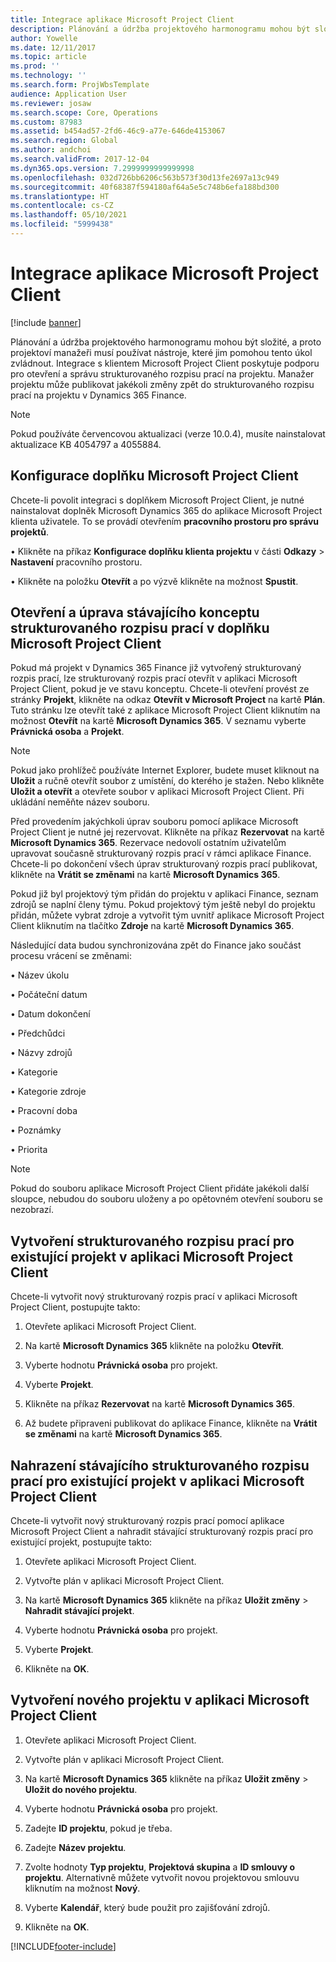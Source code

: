 ```yaml
---
title: Integrace aplikace Microsoft Project Client
description: Plánování a údržba projektového harmonogramu mohou být složité, a proto projektoví manažeři musí používat nástroje, které jim pomohou tento úkol zvládnout. Integrace s klientem Microsoft Project Client poskytuje podporu pro otevření a správu strukturovaného rozpisu prací na projektu.
author: Yowelle
ms.date: 12/11/2017
ms.topic: article
ms.prod: ''
ms.technology: ''
ms.search.form: ProjWbsTemplate
audience: Application User
ms.reviewer: josaw
ms.search.scope: Core, Operations
ms.custom: 87983
ms.assetid: b454ad57-2fd6-46c9-a77e-646de4153067
ms.search.region: Global
ms.author: andchoi
ms.search.validFrom: 2017-12-04
ms.dyn365.ops.version: 7.2999999999999998
ms.openlocfilehash: 032d726bb6206c563b573f30d13fe2697a13c949
ms.sourcegitcommit: 40f68387f594180af64a5e5c748b6efa188bd300
ms.translationtype: HT
ms.contentlocale: cs-CZ
ms.lasthandoff: 05/10/2021
ms.locfileid: "5999438"
---
```

# <a name="microsoft-project-client-integration"></a>Integrace aplikace Microsoft Project Client

[!include [banner](../includes/banner.md)]

Plánování a údržba projektového harmonogramu mohou být složité, a proto projektoví manažeři musí používat nástroje, které jim pomohou tento úkol zvládnout. Integrace s klientem Microsoft Project Client poskytuje podporu pro otevření a správu strukturovaného rozpisu prací na projektu. Manažer projektu může publikovat jakékoli změny zpět do strukturovaného rozpisu prací na projektu v Dynamics 365 Finance.

> [!NOTE]
> Pokud používáte červencovou aktualizaci (verze 10.0.4), musíte nainstalovat aktualizace KB 4054797 a 4055884.

## <a name="configure-the-microsoft-project-client-add-in"></a>Konfigurace doplňku Microsoft Project Client
Chcete-li povolit integraci s doplňkem Microsoft Project Client, je nutné nainstalovat doplněk Microsoft Dynamics 365 do aplikace Microsoft Project klienta uživatele. To se provádí otevřením **pracovního prostoru pro správu projektů**.

•   Klikněte na příkaz **Konfigurace doplňku klienta projektu** v části **Odkazy** > **Nastavení** pracovního prostoru.

•   Klikněte na položku **Otevřít** a po výzvě klikněte na možnost **Spustit**.

## <a name="open-and-edit-an-existing-draft-work-breakdown-structure-in-microsoft-project-client"></a>Otevření a úprava stávajícího konceptu strukturovaného rozpisu prací v doplňku Microsoft Project Client
Pokud má projekt v Dynamics 365 Finance již vytvořený strukturovaný rozpis prací, lze strukturovaný rozpis prací otevřít v aplikaci Microsoft Project Client, pokud je ve stavu konceptu. Chcete-li otevření provést ze stránky **Projekt**, klikněte na odkaz **Otevřít v Microsoft Project** na kartě **Plán**. Tuto stránku lze otevřít také z aplikace Microsoft Project Client kliknutím na možnost **Otevřít** na kartě **Microsoft Dynamics 365**. V seznamu vyberte **Právnická osoba** a **Projekt**.

> [!NOTE]
> Pokud jako prohlížeč používáte Internet Explorer, budete muset kliknout na **Uložit** a ručně otevřít soubor z umístění, do kterého je stažen. Nebo klikněte **Uložit a otevřít** a otevřete soubor v aplikaci Microsoft Project Client. Při ukládání neměňte název souboru.

Před provedením jakýchkoli úprav souboru pomocí aplikace Microsoft Project Client je nutné jej rezervovat. Klikněte na příkaz **Rezervovat** na kartě **Microsoft Dynamics 365**. Rezervace nedovolí ostatním uživatelům upravovat současně strukturovaný rozpis prací v rámci aplikace Finance. Chcete-li po dokončení všech úprav strukturovaný rozpis prací publikovat, klikněte na **Vrátit se změnami** na kartě **Microsoft Dynamics 365**.

Pokud již byl projektový tým přidán do projektu v aplikaci Finance, seznam zdrojů se naplní členy týmu. Pokud projektový tým ještě nebyl do projektu přidán, můžete vybrat zdroje a vytvořit tým uvnitř aplikace Microsoft Project Client kliknutím na tlačítko **Zdroje** na kartě **Microsoft Dynamics 365**. 

Následující data budou synchronizována zpět do Finance jako součást procesu vrácení se změnami:

•   Název úkolu

•   Počáteční datum

•   Datum dokončení

•   Předchůdci

•   Názvy zdrojů

•   Kategorie

•   Kategorie zdroje

•   Pracovní doba

•   Poznámky

•   Priorita

> [!NOTE]
> Pokud do souboru aplikace Microsoft Project Client přidáte jakékoli další sloupce, nebudou do souboru uloženy a po opětovném otevření souboru se nezobrazí.

## <a name="create-the-work-breakdown-structure-for-an-existing-project-using-microsoft-project-client"></a>Vytvoření strukturovaného rozpisu prací pro existující projekt v aplikaci Microsoft Project Client
Chcete-li vytvořit nový strukturovaný rozpis prací v aplikaci Microsoft Project Client, postupujte takto:


1.  Otevřete aplikaci Microsoft Project Client.

2.  Na kartě **Microsoft Dynamics 365** klikněte na položku **Otevřít**.

3.  Vyberte hodnotu **Právnická osoba** pro projekt.

4.  Vyberte **Projekt**.

5.  Klikněte na příkaz **Rezervovat** na kartě **Microsoft Dynamics 365**.

6.  Až budete připraveni publikovat do aplikace Finance, klikněte na **Vrátit se změnami** na kartě **Microsoft Dynamics 365**.

## <a name="replace-the-existing-work-breakdown-structure-for-an-existing-project-using-microsoft-project-client"></a>Nahrazení stávajícího strukturovaného rozpisu prací pro existující projekt v aplikaci Microsoft Project Client
Chcete-li vytvořit nový strukturovaný rozpis prací pomocí aplikace Microsoft Project Client a nahradit stávající strukturovaný rozpis prací pro existující projekt, postupujte takto:

1.  Otevřete aplikaci Microsoft Project Client.

2.  Vytvořte plán v aplikaci Microsoft Project Client.

3.  Na kartě **Microsoft Dynamics 365** klikněte na příkaz **Uložit změny** > **Nahradit stávající projekt**.

4.  Vyberte hodnotu **Právnická osoba** pro projekt.

5.  Vyberte **Projekt**.

6.  Klikněte na **OK**.

## <a name="create-a-new-project-from-within-microsoft-project-client"></a>Vytvoření nového projektu v aplikaci Microsoft Project Client


1.  Otevřete aplikaci Microsoft Project Client.

2.  Vytvořte plán v aplikaci Microsoft Project Client.

3.  Na kartě **Microsoft Dynamics 365** klikněte na příkaz **Uložit změny** > **Uložit do nového projektu**.

4.  Vyberte hodnotu **Právnická osoba** pro projekt.

5.  Zadejte **ID projektu**, pokud je třeba.

6.  Zadejte **Název projektu**.

7.  Zvolte hodnoty **Typ projektu**, **Projektová skupina** a **ID smlouvy o projektu**. Alternativně můžete vytvořit novou projektovou smlouvu kliknutím na možnost **Nový**.

8.  Vyberte **Kalendář**, který bude použit pro zajišťování zdrojů.

11. Klikněte na **OK**.


[!INCLUDE[footer-include](../includes/footer-banner.md)]